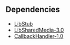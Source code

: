 ## Dependencies

* [LibStub](https://www.wowace.com/projects/libstub)
* [LibSharedMedia-3.0](https://www.wowace.com/projects/libsharedmedia-3-0)
* [CallbackHandler-1.0](https://www.wowace.com/projects/callbackhandler)
